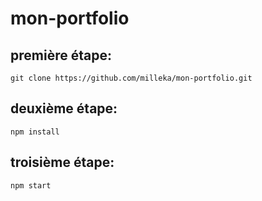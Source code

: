 # mon-portfolio

## première étape:
```git clone https://github.com/milleka/mon-portfolio.git ```

## deuxième étape:
```npm install```

## troisième étape:
```npm start```